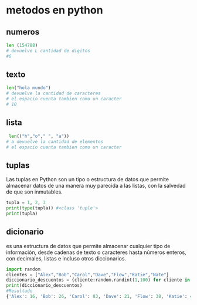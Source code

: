 # metodos en python
## numeros
```python
len (154788) 
# devuelve L cantidad de digitos 
#6
```
## texto
```python
len("hola mundo")
# devuelve la cantidad de caracteres
# el espacio cuenta tambien como un caracter 
# 10 
```
## lista
```python
 len(("h","o"," ", "a")) 
# a devuelve la cantidad de elementos 
# el espacio cuenta tambien como un caracter
``` 
## tuplas
Las tuplas en Python son un tipo o estructura de datos que permite almacenar datos de una manera muy parecida a las listas, con la salvedad de que son inmutables.
```python
tupla = 1, 2, 3
print(type(tupla)) #<class 'tuple'>
print(tupla)
```
## dicionario
es una estructura de datos que permite almacenar cualquier tipo de información, desde cadenas de texto o caracteres hasta números enteros, con decimales, listas e incluso otros diccionarios.
```python
import random
clientes = ["Alex","Bob","Carol","Dave","Flow","Katie","Nate"]
diccionario_descuentos = {cliente:random.randint(1,100) for cliente in clientes}
print(diccionario_descuentos)
#Resultado
{'Alex': 16, 'Bob': 26, 'Carol': 83, 'Dave': 21, 'Flow': 38, 'Katie': 47, 'Nate': 89}


